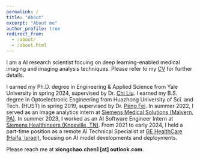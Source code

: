 ```yaml
---
permalink: /
title: "About"
excerpt: "About me"
author_profile: true
redirect_from: 
  - /about/
  - /about.html
---
```


I am a AI research scientist focuing on deep learning-enabled medical imaging and imaging analysis techniques. Please refer to my [CV](https://xiongchaochen.github.io/cv/) for further details. 

I earned my Ph.D. degree in Engineering & Applied Science from Yale University in spring 2024, supervised by Dr. [Chi Liu](https://medicine.yale.edu/profile/chi_liu/). I earned my B.S. degree in Optoelectronic Engineering from Huazhong University of Sci. and Tech. (HUST) in spring 2019, supervised by Dr. [Peng Fei](http://faculty.hust.edu.cn/feipeng/zh_CN/index.htm). In summer 2022, I served as an image analytics intern at [Siemens Medical Solutions (Malvern, PA)](https://www.siemens-healthineers.com/). In summer 2023, I worked as an AI Software Engineer Intern at [Siemens Healthineers (Knoxville, TN)](https://www.siemens-healthineers.com/). From 2021 to early 2024, I held a part-time position as a remote AI Technical Specialist at [GE HealthCare (Haifa, Israel)](https://www.gehealthcare.com/), focusing on AI model developments and deployments.

Please reach me at **xiongchao.chen1 [at] outlook.com**.



